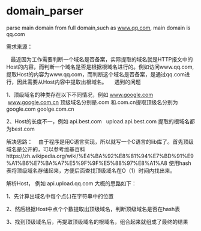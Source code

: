 # domain_parser
parse main domain from full domain,such as www.qq.com, main domain is qq.com

需求来源：

    最近因为工作需要判断一个域名是否备案，实际提取的域名就是HTTP报文中的Host的内容，而判断一个域名是否是根据根域名进行的。例如访问www.qq.com,提取Host的内容为www.qq.com，而判断这个域名是否备案，是通过qq.com进行，因此需要从Host内容中提取出根域名。
    
遇到的问题

1、顶级域名的种类存在以下不同情况，例如 www.google.com    www.google.com.cn 顶级域名分别是.com 和.com.cn提取顶级名分别为google.com  goolge.com.cn

2、Host的长度不一，例如 api.best.com   upload.api.best.com 提取的根域名都为best.com

解决思路：
    由于程序是用C语言实现，所以就写一个C语言的lib库了。首先顶级域名是公开的，可以参考维基百科https://zh.wikipedia.org/wiki/%E4%BA%92%E8%81%94%E7%BD%91%E9%A1%B6%E7%BA%A7%E5%9F%9F%E5%88%97%E8%A1%A8
使用hash表将顶级域名存储起来，方便后面查找顶级域名在O（1）时间内找出来。

解析Host， 例如 api.upload.qq.com  大概的思路如下：

1、先计算出域名中每个点(.)在字符串中的位置

2、然后根据Host中点个个数提取出顶级域名，判断顶级域名是否在hash表

3、找到顶级域名后，再提取顶级域名的根域名，组合起来就组成了最终的结果


